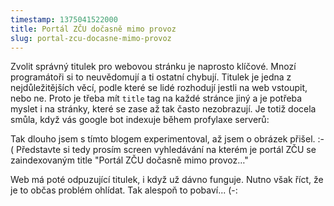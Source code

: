 ```yaml
---
timestamp: 1375041522000
title: Portál ZČU dočasně mimo provoz
slug: portal-zcu-docasne-mimo-provoz
---
```

Zvolit správný titulek pro webovou stránku je naprosto klíčové.
Mnozí programátoři si to neuvědomují a ti ostatní chybují.
Titulek je jedna z nejdůležitějších věcí, podle které se
lidé rozhodují jestli na web vstoupit, nebo ne. Proto je třeba mít
<code>title</code> tag na každé stránce jiný a je potřeba myslet
i na stránky, které se zase až tak často nezobrazují.
Je totiž docela smůla, když vás google bot indexuje během profylaxe
serverů:

<div class="alert alert-danger">Tak dlouho jsem s tímto blogem experimentoval, až jsem o obrázek 
přišel. :-( Představte si tedy prosím screen vyhledávání na kterém je portál ZČU se zaindexovaným
title "Portál ZČU dočasně mimo provoz&hellip;"</div>

Web má poté odpuzující titulek, i když už dávno funguje.
Nutno však říct, že je to občas problém ohlídat.
Tak alespoň to pobaví... (-:
